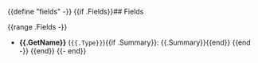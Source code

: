 {{define "fields" -}}
{{if .Fields}}## Fields

{{range .Fields -}}
 - **{{.GetName}}** (`{{.Type}}`){{if .Summary}}: {{.Summary}}{{end}}
{{end -}}
{{end}}
{{- end}}